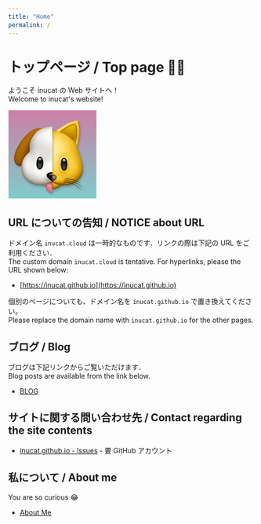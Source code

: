 ```yaml
---
title: "Home"
permalink: /
---
```


# トップページ / Top page 🐶😺

ようこそ inucat の Web サイトへ！<br>
Welcome to inucat's website!

![Profile](/assets/inu-cat.png)

## URL についての告知 / NOTICE about URL

ドメイン名 `inucat.cloud` は一時的なものです．リンクの際は下記の URL をご利用ください．<br>
The custom domain `inucat.cloud` is tentative. For hyperlinks, please the URL shown below:

- [https://inucat.github.io](https://inucat.github.io)

個別のページについても、ドメイン名を `inucat.github.io` で置き換えてください。<br>
Please replace the domain name with `inucat.github.io` for the other pages.

## ブログ / Blog

ブログは下記リンクからご覧いただけます．<br>
Blog posts are available from the link below.

- [BLOG](/posts)

## サイトに関する問い合わせ先 / Contact regarding the site contents

- [inucat.github.io - Issues](https://github.com/inucat/inucat.github.io/issues) - 要 GitHub アカウント

## 私について / About me

You are so curious 😂

- [About Me](/about)
